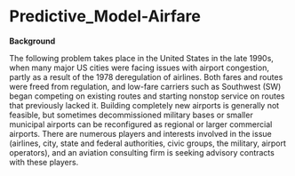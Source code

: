 # Predictive_Model-Airfare

**Background**

The following problem takes place in the United States in the late 1990s, when
many major US cities were facing issues with airport congestion, partly as a result
of the 1978 deregulation of airlines. Both fares and routes were freed from
regulation, and low-fare carriers such as Southwest (SW) began competing on
existing routes and starting nonstop service on routes that previously lacked it.
Building completely new airports is generally not feasible, but sometimes
decommissioned military bases or smaller municipal airports can be reconfigured
as regional or larger commercial airports. There are numerous players and
interests involved in the issue (airlines, city, state and federal authorities, civic
groups, the military, airport operators), and an aviation consulting firm is seeking
advisory contracts with these players.
